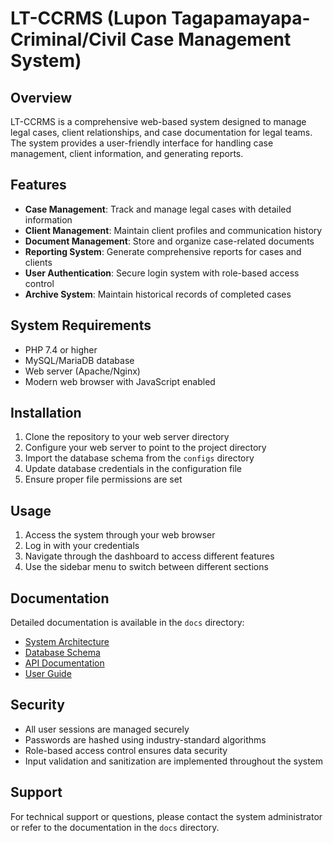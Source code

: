 # LT-CCRMS (Lupon Tagapamayapa- Criminal/Civil Case Management System)

## Overview
LT-CCRMS is a comprehensive web-based system designed to manage legal cases, client relationships, and case documentation for legal teams. The system provides a user-friendly interface for handling case management, client information, and generating reports.

## Features
- **Case Management**: Track and manage legal cases with detailed information
- **Client Management**: Maintain client profiles and communication history
- **Document Management**: Store and organize case-related documents
- **Reporting System**: Generate comprehensive reports for cases and clients
- **User Authentication**: Secure login system with role-based access control
- **Archive System**: Maintain historical records of completed cases

## System Requirements
- PHP 7.4 or higher
- MySQL/MariaDB database
- Web server (Apache/Nginx)
- Modern web browser with JavaScript enabled

## Installation
1. Clone the repository to your web server directory
2. Configure your web server to point to the project directory
3. Import the database schema from the `configs` directory
4. Update database credentials in the configuration file
5. Ensure proper file permissions are set

## Usage
1. Access the system through your web browser
2. Log in with your credentials
3. Navigate through the dashboard to access different features
4. Use the sidebar menu to switch between different sections

## Documentation
Detailed documentation is available in the `docs` directory:
- [System Architecture](docs/architecture.md)
- [Database Schema](docs/database.md)
- [API Documentation](docs/api.md)
- [User Guide](docs/user-guide.md)

## Security
- All user sessions are managed securely
- Passwords are hashed using industry-standard algorithms
- Role-based access control ensures data security
- Input validation and sanitization are implemented throughout the system

## Support
For technical support or questions, please contact the system administrator or refer to the documentation in the `docs` directory. 
